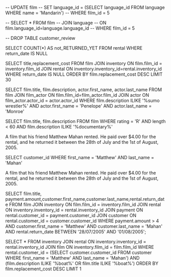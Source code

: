 -- UPDATE film 
-- SET language_id = (SELECT language_id FROM language WHERE name = 'Mandarin')
-- WHERE film_id = 5

-- SELECT * FROM film 
-- JOIN language
-- ON film.language_id=language.language_id
-- WHERE film_id = 5

-- DROP TABLE customer_review

SELECT COUNT(*) AS not_RETURNED_YET FROM rental WHERE return_date IS NULL

SELECT title,replacement_cost FROM film
JOIN inventory
ON film.film_id = inventory.film_id
JOIN rental
ON inventory.inventory_id=rental.inventory_id
WHERE return_date IS NULL
ORDER BY film.replacement_cost DESC
LIMIT 30

SELECT film.title, film.description, actor.first_name, actor.last_name
FROM film
JOIN film_actor
ON film.film_id=film_actor.film_id
JOIN actor
ON film_actor.actor_id = actor.actor_id
WHERE film.description ILIKE '%sumo wrestler%' AND 
actor.first_name = 'Penelope'
AND actor.last_name = 'Monroe'

SELECT film.title, film.description FROM film
WHERE rating = 'R' 
AND length < 60 
AND film.description ILIKE '%documentary%'

A film that his friend Matthew Mahan rented.
He paid over $4.00 for the rental,
and he returned it between the 28th of July and 
the 1st of August, 2005.

SELECT customer_id WHERE 
first_name = 'Matthew' AND
last_name = 'Mahan'

A film that his friend Matthew Mahan rented. 
He paid over $4.00 for the rental, and he returned 
it between the 28th of July and the 1st of August, 
2005.

SELECT film.title, payment.amount,customer.first_name,customer.last_name,rental.return_date FROM film
JOIN inventory
ON film.film_id = inventory.film_id
JOIN rental
ON inventory.inventory_id = rental.inventory_id
JOIN payment
ON rental.customer_id = payment.customer_id
JOIN customer
ON rental.customer_id = customer.customer_id
WHERE 
payment.amount > 4
AND customer.first_name = 'Matthew'
AND customer.last_name = 'Mahan'
AND rental.return_date BETWEEN '28/07/2005' AND '01/08/2005';

SELECT *
FROM inventory
JOIN rental
ON inventory.inventory_id = rental.inventory_id
JOIN film
ON inventory.film_id = film.film_id
WHERE rental.customer_id = (SELECT customer.customer_id FROM customer WHERE first_name = 'Matthew' AND last_name = 'Mahan')
AND (film.description ILIKE '%boat%' OR film.title ILIKE '%boat%')
ORDER BY film.replacement_cost DESC LIMIT 1








